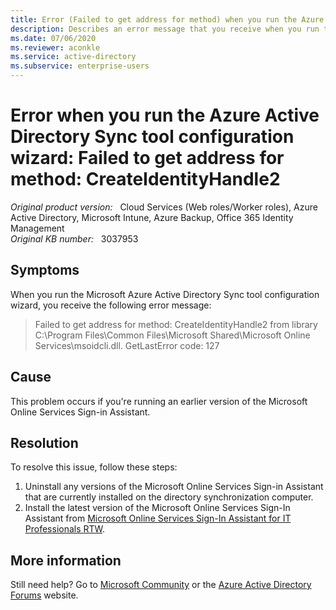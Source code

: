```yaml
---
title: Error (Failed to get address for method) when you run the Azure Active Directory Sync tool configuration wizard
description: Describes an error message that you receive when you run the Azure Active Directory Sync tool configuration wizard. Provides a resolution.
ms.date: 07/06/2020
ms.reviewer: aconkle
ms.service: active-directory
ms.subservice: enterprise-users
---
```

# Error when you run the Azure Active Directory Sync tool configuration wizard: Failed to get address for method: CreateIdentityHandle2

_Original product version:_ &nbsp; Cloud Services (Web roles/Worker roles), Azure Active Directory, Microsoft Intune, Azure Backup, Office 365 Identity Management  
_Original KB number:_ &nbsp; 3037953

## Symptoms

When you run the Microsoft Azure Active Directory Sync tool configuration wizard, you receive the following error message:

> Failed to get address for method: CreateIdentityHandle2 from library C:\Program Files\Common Files\Microsoft Shared\Microsoft Online Services\msoidcli.dll. GetLastError code: 127

## Cause

This problem occurs if you're running an earlier version of the Microsoft Online Services Sign-in Assistant.

## Resolution

To resolve this issue, follow these steps:

1. Uninstall any versions of the Microsoft Online Services Sign-in Assistant that are currently installed on the directory synchronization computer.
2. Install the latest version of the Microsoft Online Services Sign-In Assistant from [Microsoft Online Services Sign-In Assistant for IT Professionals RTW](https://download.microsoft.com/download/7/1/E/71EF1D05-A42C-4A1F-8162-96494B5E615C/msoidcli_32bit.msi).

## More information

Still need help? Go to [Microsoft Community](https://answers.microsoft.com/) or the [Azure Active Directory Forums](https://social.msdn.microsoft.com/Forums/en-US/home?forum=windowsazuread) website.
